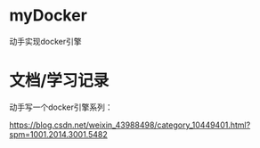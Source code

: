 # myDocker
动手实现docker引擎

# 文档/学习记录
动手写一个docker引擎系列：

https://blog.csdn.net/weixin_43988498/category_10449401.html?spm=1001.2014.3001.5482
